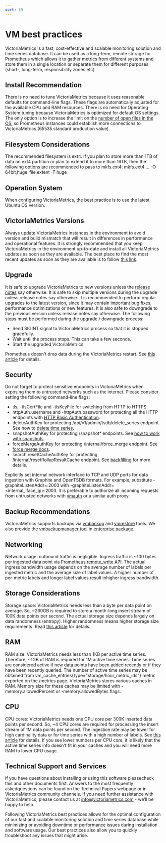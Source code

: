 ```yaml
---
sort: 19
---
```


# VM best practices 

VictoriaMetrics is a fast, cost-effective and scalable monitoring solution and time series database. It can be used as a long-term, remote storage for Prometheus which allows it to gather metrics from different systems and store them in a single location or separate them for different purposes (short-, long-term, responsibility zones etc). 

## Install Recommendation
  There is no need to tune VictoriaMetrics because it uses reasonable defaults for command-line flags.  These flags are automatically adjusted for the available CPU and RAM resources. There is no need for Operating System tuning because VictoriaMetrics is optimized for default OS settings. The only option is to increase the limit on the [number of open files in the OS](https://medium.com/@muhammadtriwibowo/set-permanently-ulimit-n-open-files-in-ubuntu-4d61064429a), so Prometheus instances could establish more connections to VictoriaMetrics (65535 standard production value).
## Filesystem Considerations 

  The recommended filesystem is ext4. If you plan to store more than 1TB of data on ext4 partition or plan to extend it to more than 16TB, then the following options are recommended to pass to mkfs.ext4:
mkfs.ext4 ... -O 64bit,huge_file,extent -T huge

## Operation System 
  When configuring VictoriaMetrics, the best practice is to use the latest Ubuntu OS version. 

## VictoriaMetrics Versions 
  Always update VictoriaMetrics instances in the environment to avoid version and build mismatch that will result in differences in performance and operational features. It is strongly recommended that you keep VictoriaMetrics in the environment up-to-date and install all VictoriaMetrics updates as soon as they are available. The best place to find the most recent updates as soon as they are available is to follow [this link](https://github.com/VictoriaMetrics/VictoriaMetrics/releases).

## Upgrade
  It is safe to upgrade VictoriaMetrics to new versions unless the [release notes](https://github.com/VictoriaMetrics/VictoriaMetrics/releases) say otherwise. It is safe to skip multiple versions during the upgrade unless release notes say otherwise. It is recommended to perform regular upgrades to the latest version, since it may contain important bug fixes, performance optimizations or new features.
It is also safe to downgrade to the previous version unless release notes say otherwise.
The following steps must be performed during the upgrade / downgrade process:

  * Send SIGINT signal to VictoriaMetrics process so that it is stopped gracefully.
  * Wait until the process stops. This can take a few seconds. 
  * Start the upgraded VictoriaMetrics.
		
Prometheus doesn't drop data during the VictoriaMetrics restart. See [this article](https://grafana.com/blog/2019/03/25/whats-new-in-prometheus-2.8-wal-based-remote-write/) for details.
 
## Security
  Do not forget to protect sensitive endpoints in VictoriaMetrics when exposing them to untrusted networks such as the internet. Please consider setting the following command-line flags:
  
  * tls, -tlsCertFile and -tlsKeyFile for switching from HTTP to HTTPS.
  * httpAuth.username and -httpAuth.password for protecting all the HTTP endpoints with [HTTP Basic Authentication](https://en.wikipedia.org/wiki/Basic_access_authentication).
  * deleteAuthKey for protecting /api/v1/admin/tsdb/delete_series endpoint. See how to [delete time series](https://docs.victoriametrics.com/#how-to-delete-time-series).
  * snapshotAuthKey for protecting /snapshot* endpoints. See [how to work with snapshots](https://docs.victoriametrics.com/#how-to-work-with-snapshots).
  * forceMergeAuthKey for protecting /internal/force_merge endpoint. See [force merge docs](https://docs.victoriametrics.com/#forced-merge).
  * search.resetCacheAuthKey for protecting /internal/resetRollupResultCache endpoint. See [backfilling](https://docs.victoriametrics.com/vmbackup.html#backfilling) for more details.
		
  Explicitly set internal network interface to TCP and UDP ports for data ingestion with Graphite and OpenTSDB formats. For example, substitute -graphiteListenAddr=:2003 with -graphiteListenAddr=<internal_iface_ip>:2003.
It is preferable to authorize all  incoming requests from untrusted networks with [vmauth](https://docs.victoriametrics.com/vmauth.html) or a similar auth proxy.

## Backup Recommendations 
  VictoriaMetrics supports backups via [vmbackup](https://docs.victoriametrics.com/vmbackup.html) and [vmrestore](https://docs.victoriametrics.com/vmrestore.html) tools. We also provide the [vmbackupmanager tool](https://docs.victoriametrics.com/vmbackupmanager.html) in [enterprise package](https://victoriametrics.com/enterprise.html).

## Networking 
  Network usage: outbound traffic is negligible. Ingress traffic is ~100 bytes per ingested data point via [Prometheus remote_write API](https://prometheus.io/docs/prometheus/latest/configuration/configuration/#remote_write). The actual ingress bandwidth usage depends on the average number of labels per ingested metric and the average size of label values. A higher number of per-metric labels and longer label values result inhigher ingress bandwidth.

## Storage Considerations 
  Storage space: VictoriaMetrics needs less than a byte per data point on average. So, ~260GB is required to store a month-long insert stream of 100K data points per second. The actual storage size depends largely on data randomness (entropy). Higher randomness means higher storage size requirements. Read [this article](https://medium.com/faun/victoriametrics-achieving-better-compression-for-time-series-data-than-gorilla-317bc1f95932) for details.

## RAM  
  RAM size: VictoriaMetrics needs less than 1KB per active time series. Therefore, ~1GB of RAM is required for 1M active time series. Time series are considered active if new data points have been added recently or if they have been recently queried. The number of active time series may be obtained from vm_cache_entries{type="storage/hour_metric_ids"} metric exported on the /metrics page. VictoriaMetrics stores various caches in RAM. Memory size for these caches may be limited with -memory.allowedPercent or -memory.allowedBytes flags.

## CPU
  CPU cores: VictoriaMetrics needs one CPU core per 300K inserted data points per second. So, ~4 CPU cores are required for processing the insert stream of 1M data points per second. The ingestion rate may be lower for high cardinality data or for time series with a high number of labels. See [this article](https://valyala.medium.com/insert-benchmarks-with-inch-influxdb-vs-victoriametrics-e31a41ae2893) for details. If you see lower numbers per CPU core, it is likely that the active time series info doesn't fit in your caches and you will need more RAM to lower CPU usage.
 
## Technical Support and Services
  If you have questions about installing or using this software pleasecheck this and other documents first. Answers to the most frequently askedquestions can be found on the Technical Papers webpage or in VictoriaMetrics community channels. If you need further assistance with VictoriaMetrics, please contact us at info@victoriametrics.com - we’ll be happy to help.

Following VictoriaMetrics best practices allows for the optimal configuration of our fast and scalable monitoring solution and time series database while minimizing or avoiding downtime or performance issues during installation and software usage. Our best practices also allow you to quickly troubleshoot any issues that might arise. 


